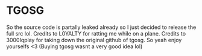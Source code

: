 # TGOSG
So the source code is partally leaked already so I just decided to release the full src lol. Credits to L0YALTY for ratting me while on a plane. Credits to 3000Iqplay for taking down the original github of tgosg. So yeah enjoy yourselfs <3 (Buying tgosg wasnt a very good idea lol)

